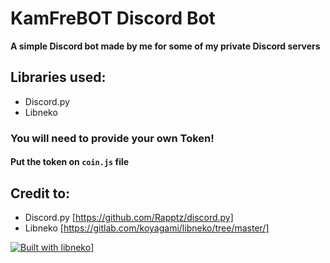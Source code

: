 # KamFreBOT Discord Bot

**A simple Discord bot made by me for some of my private Discord servers**

## Libraries used:

* Discord.py
* Libneko

### You will need to provide your own Token!
#### Put the token on `coin.js` file

## Credit to:
* Discord.py [https://github.com/Rapptz/discord.py]
* Libneko    [https://gitlab.com/koyagami/libneko/tree/master/]

[![Built with libneko](https://img.shields.io/badge/built%20with-libneko-ff69b4.svg)](https://gitlab.com/koyagami/libneko)]